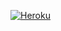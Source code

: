 [![Heroku](https://raw.githubusercontent.com/FogNetwork/Tsunami/main/deploy/heroku2.svg)](https://heroku.com/deploy)
